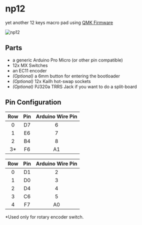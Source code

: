 # np12
 yet another 12 keys macro pad using [QMK Firmware](https://github.com/qmk/qmk_firmware)

![np12](np12.png)

## Parts
 - a generic Arduino Pro Micro (or other pin compatible)
 - 12x MX Switches
 - an EC11 encoder
 - *(Optional)* a 6mm button for entering the bootloader
 - *(Optional)* 12x Kailh hot-swap sockets
 - *(Optional)* PJ320a TRRS Jack if you want to do a split-board

## Pin Configuration
 |Row|Pin|Arduino Wire Pin|
 |:--:|:--:|:--:|
 |0|D7|6|
 |1|E6|7|
 |2|B4|8|
 |3*|F6|A1|

 |Row|Pin|Arduino Wire Pin|
 |:--:|:--:|:--:|
 |0|D1|2|
 |1|D0|3|
 |2|D4|4|
 |3|C6|5|
 |4|F7|A0|
 
 *Used only for rotary encoder switch.
 